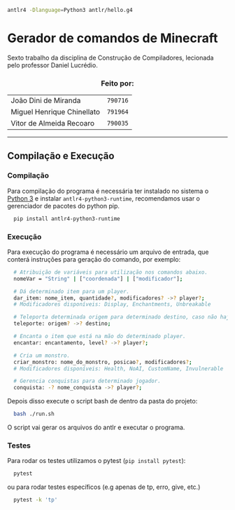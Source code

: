```bash
antlr4 -Dlanguage=Python3 antlr/hello.g4
```

# Gerador de comandos de Minecraft

Sexto trabalho da disciplina de Construção de Compiladores, lecionada pelo professor Daniel Lucrédio.

<h3 align="center">
  Feito por:
</h3>

<div align="center">
  <table>
    <tr>
      <td>João Dini de Miranda</td>
      <td><code>790716</code></td>
    </tr>
    <tr>
      <td>Miguel Henrique Chinellato</td>
      <td><code>791964</code></td>
    </tr>
    <tr>
      <td>Vitor de Almeida Recoaro</td>
      <td><code>790035</code></td>
    </tr>
  </table>
</div>

---

## Compilação e Execução

### Compilação

Para compilação do programa é necessária ter instalado no sistema o [Python 3](https://www.python.org/) e instalar `antlr4-python3-runtime`, recomendamos usar o gerenciador de pacotes do python pip.

```bash
  pip install antlr4-python3-runtime
```

### Execução

Para execução do programa é necessário um arquivo de entrada, que conterá instruções para geração do comando, por exemplo:

```bash
  # Atribuição de variáveis para utilização nos comandos abaixo.
  nomeVar = "String" | ["coordenada"] | ["modificador"];

  # Dá determinado item para um player.
  dar_item: nome_item, quantidade?, modificadores? ->? player?;
  # Modificadores disponíveis: Display, Enchantments, Unbreakable

  # Teleporta determinada origem para determinado destino, caso não haja origem, a origem será o próprio player.
  teleporte: origem? ->? destino;

  # Encanta o item que está na mão do determinado player.
  encantar: encantamento, level? ->? player?;

  # Cria um monstro.
  criar_monstro: nome_do_monstro, posicao?, modificadores?;
  # Modificadores disponíveis: Health, NoAI, CustomName, Invulnerable

  # Gerencia conquistas para determinado jogador.
  conquista: -? nome_conquista ->? player?;
```

Depois disso execute o script bash de dentro da pasta do projeto:

```bash
  bash ./run.sh
```

O script vai gerar os arquivos do antlr e executar o programa.

### Testes

Para rodar os testes utilizamos o pytest (`pip install pytest`):

```bash
  pytest
```

ou para rodar testes específicos (e.g apenas de tp, erro, give, etc.)

```bash
  pytest -k 'tp'
```
